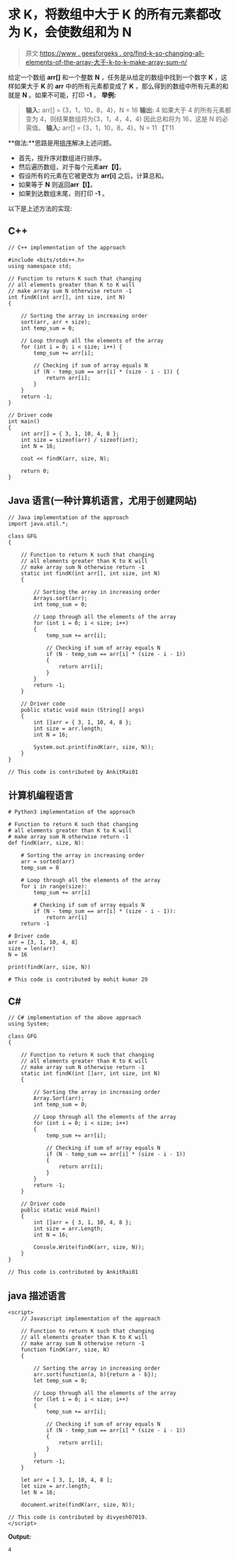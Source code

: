 # 求 K，将数组中大于 K 的所有元素都改为 K，会使数组和为 N

> 原文:[https://www . geesforgeks . org/find-k-so-changing-all-elements-of-the-array-大于-k-to-k-make-array-sum-n/](https://www.geeksforgeeks.org/find-k-such-that-changing-all-elements-of-the-array-greater-than-k-to-k-will-make-array-sum-n/)

给定一个数组 **arr[]** 和一个整数 **N** ，任务是从给定的数组中找到一个数字 **K** ，这样如果大于 **K** 的 **arr** 中的所有元素都变成了 **K** ，那么得到的数组中所有元素的和就是 **N** 。如果不可能，打印 **-1** 。
**举例:**

> **输入:** arr[] = {3，1，10，8，4}，N = 16
> **输出:** 4
> 如果大于 4 的所有元素都变为 4，则结果数组将为{3，1，4，4，4}
> 因此总和将为 16，这是 N 的必需值。
> **输入:** arr[] = {3，1，10，8，4}，N = 11
> 【T11

**做法:**思路是用[排序](https://www.geeksforgeeks.org/sorting-algorithms/)解决上述问题。

*   首先，按升序对数组进行排序。
*   然后遍历数组，对于每个元素**arr【I】**。
*   假设所有的元素在它被更改为 **arr[i]** 之后，计算总和。
*   如果等于 **N** 则返回**arr【I】**。
*   如果到达数组末尾，则打印 **-1** 。

以下是上述方法的实现:

## C++

```
// C++ implementation of the approach

#include <bits/stdc++.h>
using namespace std;

// Function to return K such that changing
// all elements greater than K to K will
// make array sum N otherwise return -1
int findK(int arr[], int size, int N)
{

    // Sorting the array in increasing order
    sort(arr, arr + size);
    int temp_sum = 0;

    // Loop through all the elements of the array
    for (int i = 0; i < size; i++) {
        temp_sum += arr[i];

        // Checking if sum of array equals N
        if (N - temp_sum == arr[i] * (size - i - 1)) {
            return arr[i];
        }
    }
    return -1;
}

// Driver code
int main()
{
    int arr[] = { 3, 1, 10, 4, 8 };
    int size = sizeof(arr) / sizeof(int);
    int N = 16;

    cout << findK(arr, size, N);

    return 0;
}
```

## Java 语言(一种计算机语言，尤用于创建网站)

```
// Java implementation of the approach
import java.util.*;

class GFG
{

    // Function to return K such that changing
    // all elements greater than K to K will
    // make array sum N otherwise return -1
    static int findK(int arr[], int size, int N)
    {

        // Sorting the array in increasing order
        Arrays.sort(arr);
        int temp_sum = 0;

        // Loop through all the elements of the array
        for (int i = 0; i < size; i++)
        {
            temp_sum += arr[i];

            // Checking if sum of array equals N
            if (N - temp_sum == arr[i] * (size - i - 1))
            {
                return arr[i];
            }
        }
        return -1;
    }

    // Driver code
    public static void main (String[] args)
    {
        int []arr = { 3, 1, 10, 4, 8 };
        int size = arr.length;
        int N = 16;

        System.out.print(findK(arr, size, N));
    }
}

// This code is contributed by AnkitRai01
```

## 计算机编程语言

```
# Python3 implementation of the approach

# Function to return K such that changing
# all elements greater than K to K will
# make array sum N otherwise return -1
def findK(arr, size, N):

    # Sorting the array in increasing order
    arr = sorted(arr)
    temp_sum = 0

    # Loop through all the elements of the array
    for i in range(size):
        temp_sum += arr[i]

        # Checking if sum of array equals N
        if (N - temp_sum == arr[i] * (size - i - 1)):
            return arr[i]
    return -1

# Driver code
arr = [3, 1, 10, 4, 8]
size = len(arr)
N = 16

print(findK(arr, size, N))

# This code is contributed by mohit kumar 29
```

## C#

```
// C# implementation of the above approach
using System;

class GFG
{

    // Function to return K such that changing
    // all elements greater than K to K will
    // make array sum N otherwise return -1
    static int findK(int []arr, int size, int N)
    {

        // Sorting the array in increasing order
        Array.Sort(arr);
        int temp_sum = 0;

        // Loop through all the elements of the array
        for (int i = 0; i < size; i++)
        {
            temp_sum += arr[i];

            // Checking if sum of array equals N
            if (N - temp_sum == arr[i] * (size - i - 1))
            {
                return arr[i];
            }
        }
        return -1;
    }

    // Driver code
    public static void Main()
    {
        int []arr = { 3, 1, 10, 4, 8 };
        int size = arr.Length;
        int N = 16;

        Console.Write(findK(arr, size, N));
    }
}

// This code is contributed by AnkitRai01
```

## java 描述语言

```
<script>
    // Javascript implementation of the approach

    // Function to return K such that changing
    // all elements greater than K to K will
    // make array sum N otherwise return -1
    function findK(arr, size, N)
    {

        // Sorting the array in increasing order
        arr.sort(function(a, b){return a - b});
        let temp_sum = 0;

        // Loop through all the elements of the array
        for (let i = 0; i < size; i++)
        {
            temp_sum += arr[i];

            // Checking if sum of array equals N
            if (N - temp_sum == arr[i] * (size - i - 1))
            {
                return arr[i];
            }
        }
        return -1;
    }

    let arr = [ 3, 1, 10, 4, 8 ];
    let size = arr.length;
    let N = 16;

    document.write(findK(arr, size, N));

// This code is contributed by divyesh07019.
</script>
```

**Output:** 

```
4
```